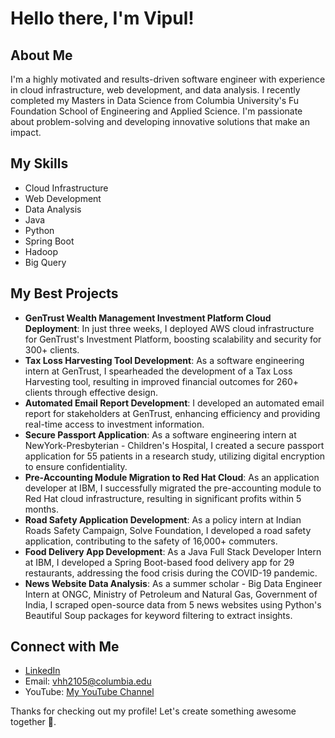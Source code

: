 # Hello there, I'm Vipul!

## About Me
I'm a highly motivated and results-driven software engineer with experience in cloud infrastructure, web development, and data analysis. I recently completed my Masters in Data Science from Columbia University's Fu Foundation School of Engineering and Applied Science. I'm passionate about problem-solving and developing innovative solutions that make an impact.

## My Skills
- Cloud Infrastructure
- Web Development
- Data Analysis
- Java
- Python
- Spring Boot
- Hadoop
- Big Query

## My Best Projects
- **GenTrust Wealth Management Investment Platform Cloud Deployment**: In just three weeks, I deployed AWS cloud infrastructure for GenTrust's Investment Platform, boosting scalability and security for 300+ clients.
- **Tax Loss Harvesting Tool Development**: As a software engineering intern at GenTrust, I spearheaded the development of a Tax Loss Harvesting tool, resulting in improved financial outcomes for 260+ clients through effective design.
- **Automated Email Report Development**: I developed an automated email report for stakeholders at GenTrust, enhancing efficiency and providing real-time access to investment information.
- **Secure Passport Application**: As a software engineering intern at NewYork-Presbyterian - Children's Hospital, I created a secure passport application for 55 patients in a research study, utilizing digital encryption to ensure confidentiality.
- **Pre-Accounting Module Migration to Red Hat Cloud**: As an application developer at IBM, I successfully migrated the pre-accounting module to Red Hat cloud infrastructure, resulting in significant profits within 5 months.
- **Road Safety Application Development**: As a policy intern at Indian Roads Safety Campaign, Solve Foundation, I developed a road safety application, contributing to the safety of 16,000+ commuters.
- **Food Delivery App Development**: As a Java Full Stack Developer Intern at IBM, I developed a Spring Boot-based food delivery app for 29 restaurants, addressing the food crisis during the COVID-19 pandemic.
- **News Website Data Analysis**: As a summer scholar - Big Data Engineer Intern at ONGC, Ministry of Petroleum and Natural Gas, Government of India, I scraped open-source data from 5 news websites using Python's Beautiful Soup packages for keyword filtering to extract insights.

## Connect with Me
- [LinkedIn](https://www.linkedin.com/in/vipulhharihar/)
- Email: vhh2105@columbia.edu
- YouTube: [My YouTube Channel](https://www.youtube.com/channel/UCYqM-AlwKVrfotOYmoGgdPQ)

Thanks for checking out my profile! Let's create something awesome together 🚀.
